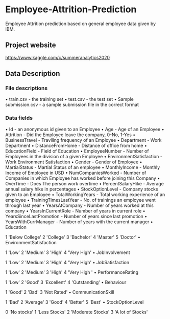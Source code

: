 # Employee-Attrition-Prediction
Employee Attrition prediction based on general employee data given by IBM.

## Project website
https://www.kaggle.com/c/summeranalytics2020

## Data Description
### File descriptions
•	train.csv - the training set
•	test.csv - the test set
•	Sample submission.csv - a sample submission file in the correct format
### Data fields
•	Id - an anonymous id given to an Employee
•	Age - Age of an Employee
•	Attrition - Did the Employee leave the company, 0-No, 1-Yes
•	BusinessTravel - Travlling frequency of an Employee
•	Department - Work Department
•	DistanceFromHome - Distance of office from home
•	EducationField - Field of Education
•	EmployeeNumber - Number of Employees in the division of a given Employee
•	EnvironmentSatisfaction - Work Environment Satisfaction
•	Gender - Gender of Employee
•	MartialStatus - Martial Status of an employee
•	MonthlyIncome - Monthly Income of Employee in USD
•	NumCompaniesWorked - Number of Companies in which Employee has worked before joining this Company
•	OverTime - Does The person work overtime
•	PercentSalaryHike - Average annual salary hike in percentages
•	StockOptionLevel - Company stocks given to an Employee
•	TotalWorkingYears - Total working experience of an employee
•	TrainingTimesLastYear - No. of trainings an employee went through last year
•	YearsAtCompany - Number of years worked at this company
•	YearsInCurrentRole - Number of years in current role
•	YearsSinceLastPromotion - Number of years since last promotion
•	YearsWithCurrManager - Number of years with the current manager
•	Education

1 'Below College'
2 'College'
3 'Bachelor'
4 'Master'
5 'Doctor'
•	EnvironmentSatisfaction

1 'Low'
2 'Medium'
3 'High'
4 'Very High'
•	JobInvolvement

1 'Low'
2 'Medium'
3 'High'
4 'Very High'
•	JobSatisfaction

1 'Low'
2 'Medium'
3 'High'
4 'Very High
'
•	PerformanceRating

1 'Low'
2 'Good'
3 'Excellent'
4 'Outstanding'
•	Behaviour

1 'Good'
2 'Bad'
3 'Not Rated'
•	CommunicationSkill

1 'Bad'
2 'Average'
3 'Good'
4 'Better'
5 'Best'
•	StockOptionLevel

0 'No stocks'
1 'Less Stocks'
2 'Moderate Stocks'
3 'A lot of Stocks'

